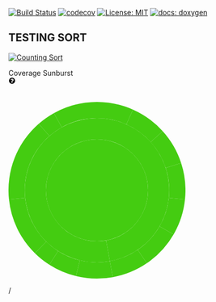 [![Build Status](https://travis-ci.org/SimonRussia/bst.svg?branch=master)](https://travis-ci.org/SimonRussia/bst) [![codecov](https://codecov.io/gh/SimonRussia/bst/branch/master/graph/badge.svg)](https://codecov.io/gh/SimonRussia/bst) [![License: MIT](https://img.shields.io/badge/License-MIT-blue.svg)](/LICENSE) [![docs: doxygen](https://img.shields.io/badge/doxygen-github.io-orange.svg)](https://simonrussia.github.io/bst/files.html)

## TESTING SORT

[![Counting Sort](https://img.youtube.com/vi/7zuGmKfUt7s/0.jpg)](https://www.youtube.com/watch?v=7zuGmKfUt7s "Counting Sort")

<div>
<div class="ui card fluid">
<div class="header">
Coverage Sunburst
<div class="right floated meta tooltipped" data-content="Learn more">
<a href="https://docs.codecov.io/docs/graphs#section-sunburst" target="_blank">
<svg fill="black" class="" aria-hidden="true" role="img" width="14px" height="14px" viewBox="0 0 1792 1792" xmlns="http://www.w3.org/2000/svg"><path d="M1024 1376v-192q0-14-9-23t-23-9h-192q-14 0-23 9t-9 23v192q0 14 9 23t23 9h192q14 0 23-9t9-23zm256-672q0-88-55.5-163t-138.5-116-170-41q-243 0-371 213-15 24 8 42l132 100q7 6 19 6 16 0 25-12 53-68 86-92 34-24 86-24 48 0 85.5 26t37.5 59q0 38-20 61t-68 45q-63 28-115.5 86.5t-52.5 125.5v36q0 14 9 23t23 9h192q14 0 23-9t9-23q0-19 21.5-49.5t54.5-49.5q32-18 49-28.5t46-35 44.5-48 28-60.5 12.5-81zm384 192q0 209-103 385.5t-279.5 279.5-385.5 103-385.5-103-279.5-279.5-103-385.5 103-385.5 279.5-279.5 385.5-103 385.5 103 279.5 279.5 103 385.5z"></path></svg>
</a>
</div>
</div>
<div class="content text-center">
<div class="sunburst text-center"><svg width="350" height="400"><g transform="translate(175,210)"><path d="M0,101.0362971081845A101.0362971081845,101.0362971081845 0 1,1 0,-101.0362971081845A101.0362971081845,101.0362971081845 0 1,1 0,101.0362971081845Z" style="fill: rgb(68, 204, 17);"></path><path d="M25.51344146822768,140.59065036877092A142.88690166235205,142.88690166235205 0 1,1 -2.6247898014132306e-14,-142.88690166235205L-1.8560066677685866e-14,-101.0362971081845A101.0362971081845,101.0362971081845 0 1,0 18.040727473589858,99.4126022471849Z" style="fill: rgb(68, 204, 17);"></path><path d="M-85.22304427076412,-152.8464351079978A175,175 0 0,1 -3.214697847761802e-14,-175L-2.6247898014132306e-14,-142.88690166235205A142.88690166235205,142.88690166235205 0 0,0 -69.58432426333113,-124.79859167267173Z" style="fill: rgb(68, 204, 17);"></path><path d="M-115.13927703944962,-131.787506550632A175,175 0 0,1 -85.22304427076412,-152.8464351079978L-69.58432426333113,-124.79859167267173A142.88690166235205,142.88690166235205 0 0,0 -94.01082603320084,-107.60404850758131Z" style="fill: rgb(68, 204, 17);"></path><path d="M-174.04133168944784,18.292481071839173A175,175 0 0,1 -115.13927703944962,-131.787506550632L-94.01082603320084,-107.60404850758131A142.88690166235205,142.88690166235205 0 0,0 -142.10415226454245,14.93574825184183Z" style="fill: rgb(68, 204, 17);"></path><path d="M-122.81463300469855,124.66581696648527A175,175 0 0,1 -174.04133168944784,18.292481071839173L-142.10415226454245,14.93574825184183A142.88690166235205,142.88690166235205 0 0,0 -100.27772793622981,101.78921331169691Z" style="fill: rgb(68, 204, 17);"></path><path d="M-94.2113578158695,147.4761677644568A175,175 0 0,1 -122.81463300469855,124.66581696648527L-100.27772793622981,101.78921331169691A142.88690166235205,142.88690166235205 0 0,0 -76.92325154121605,120.41378674800269Z" style="fill: rgb(68, 204, 17);"></path><path d="M-41.489066100212156,170.01075670125178A175,175 0 0,1 -94.2113578158695,147.4761677644568L-76.92325154121605,120.41378674800269A142.88690166235205,142.88690166235205 0 0,0 -33.87568061670765,138.81320156750755Z" style="fill: rgb(68, 204, 17);"></path><path d="M31.247456589761345,172.18767800476022A175,175 0 0,1 -41.489066100212156,170.01075670125178L-33.87568061670765,138.81320156750755A142.88690166235205,142.88690166235205 0 0,0 25.51344146822768,140.59065036877092Z" style="fill: rgb(68, 204, 17);"></path><path d="M8.749299338044102e-15,-142.88690166235205A142.88690166235205,142.88690166235205 0 0,1 25.51344146822768,140.59065036877092L18.040727473589858,99.4126022471849A101.0362971081845,101.0362971081845 0 0,0 6.1866888925619565e-15,-101.0362971081845Z" style="fill: rgb(68, 204, 17);"></path><path d="M98.58101016113382,144.59178550529913A175,175 0 0,1 31.247456589761345,172.18767800476022L25.51344146822768,140.59065036877092A142.88690166235205,142.88690166235205 0 0,0 80.49105774096718,118.05869849531186Z" style="fill: rgb(68, 204, 17);"></path><path d="M151.55444566227675,87.50000000000004A175,175 0 0,1 98.58101016113382,144.59178550529913L80.49105774096718,118.05869849531186A142.88690166235205,142.88690166235205 0 0,0 123.74368670764578,71.44345083117605Z" style="fill: rgb(68, 204, 17);"></path><path d="M174.04133168944782,18.292481071839422A175,175 0 0,1 151.55444566227675,87.50000000000004L123.74368670764578,71.44345083117605A142.88690166235205,142.88690166235205 0 0,0 142.10415226454245,14.93574825184203Z" style="fill: rgb(68, 204, 17);"></path><path d="M166.4348903516519,-54.07797401561576A175,175 0 0,1 174.04133168944782,18.292481071839422L142.10415226454245,14.93574825184203A142.88690166235205,142.88690166235205 0 0,0 135.89351891920472,-44.154480887248674Z" style="fill: rgb(68, 204, 17);"></path><path d="M130.050344458544,-117.09785611280016A175,175 0 0,1 166.4348903516519,-54.07797401561576L135.89351891920472,-44.154480887248674A142.88690166235205,142.88690166235205 0 0,0 106.18566159887422,-95.60999915006815Z" style="fill: rgb(68, 204, 17);"></path><path d="M71.17891253826507,-159.87045508745516A175,175 0 0,1 130.050344458544,-117.09785611280016L106.18566159887422,-95.60999915006815A142.88690166235205,142.88690166235205 0 0,0 58.11733872164707,-130.53367997026672Z" style="fill: rgb(68, 204, 17);"></path><path d="M1.0715659492539341e-14,-175A175,175 0 0,1 71.17891253826507,-159.87045508745516L58.11733872164707,-130.53367997026672A142.88690166235205,142.88690166235205 0 0,0 8.749299338044102e-15,-142.88690166235205Z" style="fill: rgb(68, 204, 17);"></path></g></svg></div>
<div id="sunburst-path" class="ui breadcrumb"><div class="section active"><a href="/gh/SimonRussia/bst/tree/db3b0697341cdb5bcaecf3a358492397402224cc" data-pjax="#pjax-outer"></a></div><div class="divider">/</div><div class="section"></div></div>
</div>
</div>
</div>
